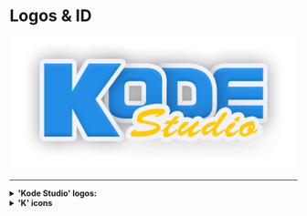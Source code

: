 # Logos & ID
![Kode Studio Logo](./Sondro/1080p/compressed/ks_logo_m16b_ty.png)

-----------------------------------

<details><summary><strong>'Kode Studio' logos:<strong></summary>
<p>

!['Kode Studio' logo](./Sondro/1080p/compressed/ks_logo_m16b_ty.png)

#### Kode Studio _ logo _ 16b - tiny [compressed] . png  
#### <a href="./Sondro/1080p/compressed/ks_logo_m16b_ty.png">ks_logo_m16b_ty.png</a>
1080p 35kb 16b->8b compressed logo with shadow. 

-----------------------------------

!['Kode Studio' logo](./Sondro/1080p/compressed/ks_logo_m16b_ty.png)

#### Kode Studio _ logo _ 16b - tiny [compressed] . png  
#### <a href="./Sondro/1080p/compressed/ks_logo_m16b_ty.png">ks_logo_m16b_ty.png</a>
35kb compressed logo. 

-----------------------------------

</p>
</details>

<details><summary><strong>'K' icons</strong></summary>
<p>

![K](/Sondro/32px-/k-sh_256c_16px.png)

#### k - with shadow _ 256 colors _ 16px X 16px _ png  
#### <a href="./Sondro/32px-/k-sh_256c_16px.png">k-sh_256c_16px.png</a>
[Old] Web favorites, [old] tray icon. 

-----------------------------------

![K](/Sondro/32px-/k-sh_8b_16px.png)

#### k - with shadow _ 8-bit color _ 16px X 16px _ png  
#### <a href="./Sondro/32px-/k-sh_8b_16px.png">k-sh_8b_16px.png</a>
[old] Web favorites, [old] tray icon. 

-----------------------------------


![K](/Sondro/32px-/k-sh_8b_32px.png)

#### k - with shadow _ 8-bit color _ 32px X 32px _ png  
#### <a href="./Sondro/32px-/k-sh_8b_32px.png">k-sh_8b_32px.png</a>
Web favorites, tray icon. 

-----------------------------------
![K](/Sondro/512px-/k-sh_8b_192px_chrome.png)

#### k - with shadow _ 8-bit color _ 192px X 192px _ png
#### <a href="./Sondro/512px-/k-sh_8b_192px_chrome.png">k-sh_8b_192px_chrome.png</a>
Chrome browser favicon. 

-----------------------------------
![K](/Sondro/512px-/k-sh_8b_200px_github.png)

#### k - with shadow _ 8-bit color _ 200px X 200px _ png
#### <a href="./Sondro/512px-/k-sh_8b_200px_github.png">k-sh_8b_200px_github.png</a>
Github Kode main repo. 

-----------------------------------
![K](/Sondro/512px-/k-sh_8b_256px.png)

#### k - with shadow _ 8-bit color _ 256px X 256px _ png
#### <a href="./Sondro/512px-/k-sh_8b_256px.png">k-sh_8b_256px.png</a>
Hi res icon.

-----------------------------------
![K](/Sondro/1080p/k-sh_8b_416x407px.png)

#### k - with shadow _ 8-bit color _ 416px X 407px _ png
#### <a href="./Sondro/1080p/k-sh_8b_416x407px.png">k-sh_8b_416x407px.png</a>
1080p logo.

-----------------------------------

![K](/Sondro/512px-/k-sh_8b_512px.png)

#### k - with shadow _ 8-bit color _ 512px X 512px _ png
#### <a href="./Sondro/512px-/k-sh_8b_512px.png">k-sh_8b_512px.png</a>
Hi res icon, texture.

-----------------------------------

![K](/Sondro/1024px+/k-sh_8b_1024px.png)

#### k - with shadow _ 8-bit color _ 1024px X 1024px _ png
#### <a href="./Sondro/1024px+/k-sh_8b_1024px.png">k-sh_8b_1024px.png</a>
Hi res logo, Hi res Texture.

-----------------------------------

![K](/Sondro/1024px+/k-sh_8b_1973px.png)

#### k - with shadow _ 8-bit color _ 1973px X 1973px _ png
#### <a href="./Sondro/1024px+/k-sh_8b_1973px.png">k-sh_8b_1973px.png</a>
Print logo, ultra res texture.

-----------------------------------
</p>
</details>

